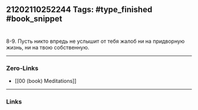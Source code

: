 21202110252244
Tags: #type_finished #book_snippet 
---
# 

 8-9. Пусть никто впредь не услышит от тебя жалоб ни на придворную жизнь, ни на твою собственную. 

---
### Zero-Links
 - [[00 (book) Meditations]]
---
### Links
